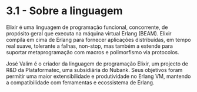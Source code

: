 # 3.1 - Sobre a linguagem

Elixir é uma linguagem de programação funcional, concorrente, de propósito geral que executa na máquina virtual Erlang (BEAM). Elixir compila em cima de Erlang para fornecer aplicações distribuídas, em tempo real suave, tolerante a falhas, non-stop, mas também a estende para suportar metaprogramação com macros e polimorfismo via protocolos.

José Valim é o criador da linguagem de programação Elixir, um projecto de R&D da Plataformatec, uma subsidiária do Nubank. Seus objetivos foram permitir uma maior extensibilidade e produtividade no Erlang VM, mantendo a compatibilidade com ferramentas e ecossistema de Erlang.